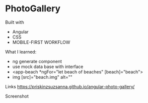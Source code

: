 # PhotoGallery

Built with

 - Angular
 - CSS
 - MOBILE-FIRST WORKFLOW

What I learned:

 - ng generate component
 - use mock data base with interface
 - <app-beach *ngFor="let beach of beaches" [beach]="beach">
 - img [src]="beach.img" alt=""
 

Links
https://priskinzsuzsanna.github.io/angular-photo-gallery/

Screenshot

